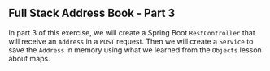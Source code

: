 ## Full Stack Address Book - Part 3

In part 3 of this exercise, we will create a Spring Boot `RestController` that will receive an `Address` in a `POST` request. Then we will create a `Service` to save the `Address` in memory using what we learned from the `Objects` lesson about maps.